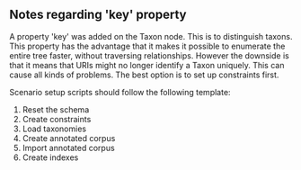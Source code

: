 ## Notes regarding 'key' property

A property 'key' was added on the Taxon node.  This is to distinguish taxons.
This property has the advantage that it makes it possible to enumerate the entire
tree faster, without traversing relationships.  However the downside is that
it means that URIs might no longer identify a Taxon uniquely.  This can cause
all kinds of problems.  The best option is to set up constraints first.

Scenario setup scripts should follow the following template:

1. Reset the schema
2. Create constraints
3. Load taxonomies
4. Create annotated corpus
5. Import annotated corpus
6. Create indexes

